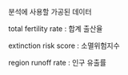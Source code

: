 분석에 사용할 가공된 데이터 

total fertility rate : 합계 출산율

extinction risk score : 소멸위험지수

region runoff rate : 인구 유출률 

